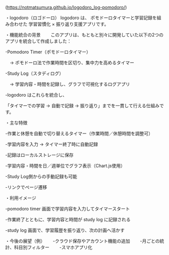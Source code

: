 (https://notmatsumura.github.io/logodoro_log-pomodoro/)

・logodoro（ロゴドーロ）
logodoro は、
ポモドーロタイマーと学習記録を組み合わせた
学習習慣化 × 振り返り支援アプリです。

・機能統合の背景　　
このアプリは、もともと別々に開発していた以下の2つのアプリを統合して作成しました：

-Pomodoro Timer（ポモドーロタイマー）　　

　→ ポモドーロ法で作業時間を区切り、集中力を高めるタイマー　　
 
 -Study Log（スタディログ）　　
 
　→ 学習内容・時間を記録し、グラフで可視化するログアプリ　　
 
-logodoro はこれらを統合し、　　

「タイマーでの学習 → 自動で記録 → 振り返り」までを一貫して行える仕組みです。　　


・主な特徴　　

-作業と休憩を自動で切り替えるタイマー（作業時間／休憩時間を調整可）　　

-学習内容を入力 → タイマー終了時に自動記録　　

-記録はローカルストレージに保存　　

-学習内容・時間を日／週単位でグラフ表示（Chart.js使用）　　

-Study Log側からの手動記録も可能　　

-リンクでページ遷移　　


・利用イメージ　　

-pomodoro timer 画面で学習内容を入力してタイマースタート　　

-作業終了とともに、学習内容と時間が study log に記録される　

-study log 画面で、学習履歴を振り返り、次の計画へ活かす　　


・今後の展望（例）　　
-クラウド保存やアカウント機能の追加　　
-月ごとの統計、科目別フィルター　　
-スマホアプリ化　　
